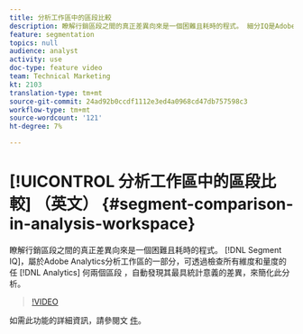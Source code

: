 ```yaml
---
title: 分析工作區中的區段比較
description: 瞭解行銷區段之間的真正差異向來是一個困難且耗時的程式。 細分IQ是Adobe Analytics分析工作區的一部分，可透過檢查所有維度和量度的任何兩個Analytics細分，自動發現其最具統計意義的差異，簡化此分析。
feature: segmentation
topics: null
audience: analyst
activity: use
doc-type: feature video
team: Technical Marketing
kt: 2103
translation-type: tm+mt
source-git-commit: 24ad92b0ccdf1112e3ed4a0968cd47db757598c3
workflow-type: tm+mt
source-wordcount: '121'
ht-degree: 7%

---
```



# [!UICONTROL 分析工作區中的區段比較] （英文） {#segment-comparison-in-analysis-workspace}

瞭解行銷區段之間的真正差異向來是一個困難且耗時的程式。 [!DNL Segment IQ]，屬於Adobe Analytics分析工作區的一部分，可透過檢查所有維度和量度的任 [!DNL Analytics] 何兩個區段  ，自動發現其最具統計意義的差異，來簡化此分析。

>[!VIDEO](https://video.tv.adobe.com/v/23976/?quality=12)

如需此功能的詳細資訊，請參閱文 [件](https://marketing.adobe.com/resources/help/zh_TW/analytics/analysis-workspace/segment-comparison.html)。
